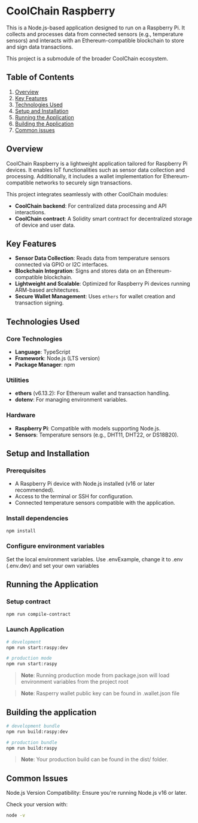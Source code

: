 # CoolChain Raspberry

This is a Node.js-based application designed to run on a Raspberry Pi. It collects and processes data from connected
sensors (e.g., temperature sensors) and interacts with an Ethereum-compatible blockchain to store and sign data
transactions.

This project is a submodule of the broader CoolChain ecosystem.

## Table of Contents

1. [Overview](#overview)
2. [Key Features](#key-features)
3. [Technologies Used](#technologies-used)
4. [Setup and Installation](#setup-and-installation)
5. [Running the Application](#running-the-application)
6. [Building the Application](#building-the-application)
7. [Common issues](#common-issues)

## Overview

CoolChain Raspberry is a lightweight application tailored for Raspberry Pi devices. It enables IoT functionalities such
as sensor data collection and processing. Additionally, it includes a wallet implementation for Ethereum-compatible
networks to securely sign transactions.

This project integrates seamlessly with other CoolChain modules:

- **CoolChain backend**: For centralized data processing and API interactions.
- **CoolChain contract**: A Solidity smart contract for decentralized storage of device and user data.

## Key Features

- **Sensor Data Collection**: Reads data from temperature sensors connected via GPIO or I2C interfaces.
- **Blockchain Integration**: Signs and stores data on an Ethereum-compatible blockchain.
- **Lightweight and Scalable**: Optimized for Raspberry Pi devices running ARM-based architectures.
- **Secure Wallet Management**: Uses `ethers` for wallet creation and transaction signing.

## Technologies Used

### Core Technologies

- **Language**: TypeScript
- **Framework**: Node.js (LTS version)
- **Package Manager**: npm

### Utilities

- **ethers** (v6.13.2): For Ethereum wallet and transaction handling.
- **dotenv**: For managing environment variables.

### Hardware

- **Raspberry Pi**: Compatible with models supporting Node.js.
- **Sensors**: Temperature sensors (e.g., DHT11, DHT22, or DS18B20).

## Setup and Installation

### Prerequisites

- A Raspberry Pi device with Node.js installed (v16 or later recommended).
- Access to the terminal or SSH for configuration.
- Connected temperature sensors compatible with the application.

### Install dependencies

```bash
npm install
```

### Configure environment variables

Set the local environment variables. Use .envExample, change it to .env (.env.dev) and set your own variables

## Running the Application

### Setup contract

```bash
npm run compile-contract
```

### Launch Application

```bash
# development
npm run start:raspy:dev

# production mode
npm run start:raspy
```

> **Note**: Running production mode from package.json will load environment variables from the project root

> **Note**: Rasperry wallet public key can be found in .wallet.json file

## Building the application

```bash
# development bundle
npm run build:raspy:dev

# production bundle
npm run build:raspy
```

> **Note**: Your production build can be found in the dist/ folder.

## Common Issues

Node.js Version Compatibility: Ensure you're running Node.js v16 or later.

Check your version with:

```bash
node -v
```